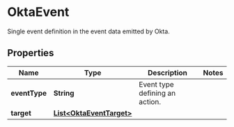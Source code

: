 

# OktaEvent

Single event definition in the event data emitted by Okta.
## Properties

Name | Type | Description | Notes
------------ | ------------- | ------------- | -------------
**eventType** | **String** | Event type defining an action. | 
**target** | [**List&lt;OktaEventTarget&gt;**](OktaEventTarget.md) |  | 



